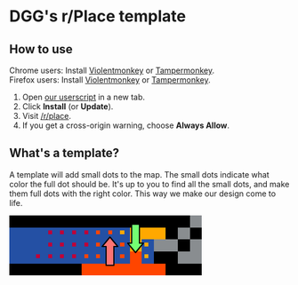 # DGG's r/Place template

## How to use

Chrome users: Install [Violentmonkey](https://chrome.google.com/webstore/detail/violentmonkey/jinjaccalgkegednnccohejagnlnfdag) or [Tampermonkey](https://chrome.google.com/webstore/detail/tampermonkey/dhdgffkkebhmkfjojejmpbldmpobfkfo).\
Firefox users: Install [Violentmonkey](https://addons.mozilla.org/en-US/firefox/addon/violentmonkey/) or [Tampermonkey](https://addons.mozilla.org/en-US/firefox/addon/tampermonkey/).

1. Open [our userscript](https://rplacecdn.destiny.gg/dgg-place.user.js) in a new tab.
1. Click **Install** (or **Update**).
1. Visit [/r/place](https://www.reddit.com/r/place).
1. If you get a cross-origin warning, choose **Always Allow**.

## What's a template?

A template will add small dots to the map. The small dots indicate what color the full dot should be. It's up to you to find all the small dots, and make them full dots with the right color. This way we make our design come to life.

![example](/readme-example.png)

